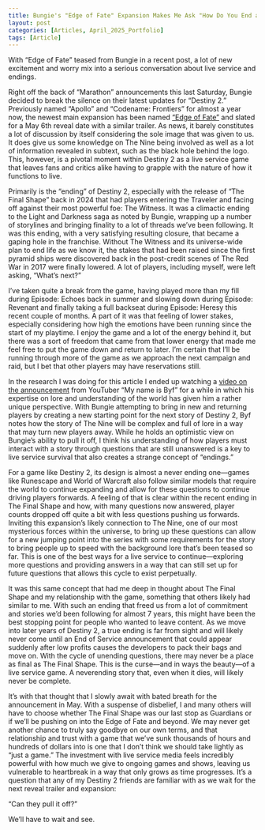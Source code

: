 ```yaml
---
title: Bungie's "Edge of Fate" Expansion Makes Me Ask "How Do You End a Live Service?"
layout: post
categories: [Articles, April_2025_Portfolio]
tags: [Article]
---
```


With “Edge of Fate” teased from Bungie in a recent post, a lot of new excitement and worry mix into a serious conversation about live service and endings.

Right off the back of “Marathon” announcements this last Saturday, Bungie decided to break the silence on their latest updates for “Destiny 2.” Previously named “Apollo” and “Codename: Frontiers” for almost a year now, the newest main expansion has been named [“Edge of Fate”][def1] and slated for a May 6th reveal date with a similar trailer. As news, it barely constitutes a lot of discussion by itself considering the sole image that was given to us. It does give us some knowledge on The Nine being involved as well as a lot of information revealed in subtext, such as the black hole behind the logo. This, however, is a pivotal moment within Destiny 2 as a live service game that leaves fans and critics alike having to grapple with the nature of how it functions to live.

Primarily is the “ending” of Destiny 2, especially with the release of “The Final Shape” back in 2024 that had players entering the Traveler and facing off against their most powerful foe: The Witness. It was a climactic ending to the Light and Darkness saga as noted by Bungie, wrapping up a number of storylines and bringing finality to a lot of threads we’ve been following. It was this ending, with a very satisfying resulting closure, that became a gaping hole in the franchise. Without The Witness and its universe-wide plan to end life as we know it, the stakes that had been raised since the first pyramid ships were discovered back in the post-credit scenes of The Red War in 2017 were finally lowered. A lot of players, including myself, were left asking, “What’s next?”

I’ve taken quite a break from the game, having played more than my fill during Episode: Echoes back in summer and slowing down during Episode: Revenant and finally taking a full backseat during Episode: Heresy this recent couple of months. A part of it was that feeling of lower stakes, especially considering how high the emotions have been running since the start of my playtime. I enjoy the game and a lot of the energy behind it, but there was a sort of freedom that came from that lower energy that made me feel free to put the game down and return to later. I’m certain that I’ll be running through more of the game as we approach the next campaign and raid, but I bet that other players may have reservations still.

In the research I was doing for this article I ended up watching a [video on the announcement][def2] from YouTuber “My name is Byf” for a while in which his expertise on lore and understanding of the world has given him a rather unique perspective. With Bungie attempting to bring in new and returning players by creating a new starting point for the next story of Destiny 2, Byf notes how the story of The Nine will be complex and full of lore in a way that may turn new players away. While he holds an optimistic view on Bungie’s ability to pull it off, I think his understanding of how players must interact with a story through questions that are still unanswered is a key to live service survival that also creates a strange concept of “endings.”

For a game like Destiny 2, its design is almost a never ending one—games like Runescape and World of Warcraft also follow similar models that require the world to continue expanding and allow for these questions to continue driving players forwards. A feeling of that is clear within the recent ending in The Final Shape and how, with many questions now answered, player counts dropped off quite a bit with less questions pushing us forwards. Inviting this expansion’s likely connection to The Nine, one of our most mysterious forces within the universe, to bring up these questions can allow for a new jumping point into the series with some requirements for the story to bring people up to speed with the background lore that’s been teased so far. This is one of the best ways for a live service to continue—exploring more questions and providing answers in a way that can still set up for future questions that allows this cycle to exist perpetually.

It was this same concept that had me deep in thought about The Final Shape and my relationship with the game, something that others likely had similar to me. With such an ending that freed us from a lot of commitment and stories we’d been following for almost 7 years, this might have been the best stopping point for people who wanted to leave content. As we move into later years of Destiny 2, a true ending is far from sight and will likely never come until an End of Service announcement that could appear suddenly after low profits causes the developers to pack their bags and move on. With the cycle of unending questions, there may never be a place as final as The Final Shape. This is the curse—and in ways the beauty—of a live service game. A neverending story that, even when it dies, will likely never be complete.

It’s with that thought that I slowly await with bated breath for the announcement in May. With a suspense of disbelief, I and many others will have to choose whether The Final Shape was our last stop as Guardians or if we’ll be pushing on into the Edge of Fate and beyond. We may never get another chance to truly say goodbye on our own terms, and that relationship and trust with a game that we’ve sunk thousands of hours and hundreds of dollars into is one that I don’t think we should take lightly as “just a game.” The investment with live service media feels incredibly powerful with how much we give to ongoing games and shows, leaving us vulnerable to heartbreak in a way that only grows as time progresses. It’s a question that any of my Destiny 2 friends are familiar with as we wait for the next reveal trailer and expansion: 

“Can they pull it off?”

We’ll have to wait and see.






[def1]: https://bsky.app/profile/destinythegame.bungie.net/post/3lmudq6i7zf26
[def2]: https://www.youtube.com/watch?v=4D3_Si9BxMU 
